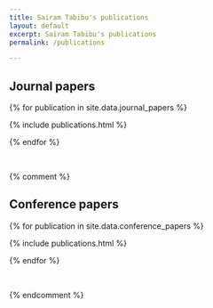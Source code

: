 ```yaml
---
title: Sairam Tabibu's publications
layout: default
excerpt: Sairam Tabibu's publications
permalink: /publications

---
```

## Journal papers

{% for publication in site.data.journal_papers %}

{% include publications.html %}

{% endfor %}

<p>&nbsp;</p>


{% comment %}
## Conference papers

{% for publication in site.data.conference_papers %}

{% include publications.html %}

{% endfor %}

<p>&nbsp;</p>
{% endcomment %}




